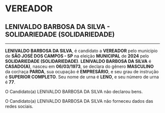 # VEREADOR
## LENIVALDO BARBOSA DA SILVA - SOLIDARIEDADE (SOLIDARIEDADE)
---
**LENIVALDO BARBOSA DA SILVA**, é candidato a **VEREADOR** pelo município de **SÃO JOSÉ DOS CAMPOS - SP** na eleição **MUNICIPAL** de **2024** pelo **SOLIDARIEDADE (SOLIDARIEDADE)**.
**LENIVALDO BARBOSA DA SILVA** é **CASADO(A)**, nasceu em **06/03/1973**, se declara do gênero **MASCULINO** da cor/raça **PARDA**, sua ocupação é **EMPRESÁRIO**, e seu grau de instrução é **SUPERIOR COMPLETO**.
Seu nome de urna é **LENO**, e seu número de urna é **77**.

O Candidato(a) LENIVALDO BARBOSA DA SILVA não declarou bens.


O Candidato(a) LENIVALDO BARBOSA DA SILVA não forneceu dados das redes sociais.